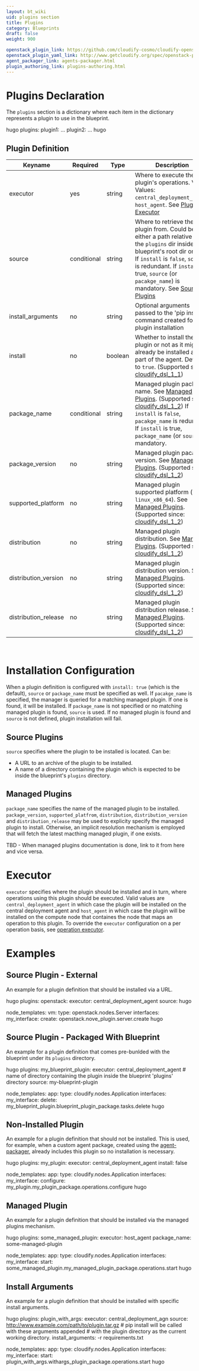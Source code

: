 ```yaml
---
layout: bt_wiki
uid: plugins section
title: Plugins
category: Blueprints
draft: false
weight: 900

openstack_plugin_link: https://github.com/cloudify-cosmo/cloudify-openstack-plugin/archive/1.3.zip
openstack_plugin_yaml_link: http://www.getcloudify.org/spec/openstack-plugin/1.3/plugin.yaml
agent_packager_link: agents-packager.html
plugin_authoring_link: plugins-authoring.html
---
```


# Plugins Declaration

The `plugins` section is a dictionary where each item in the dictionary represents a plugin to use in the blueprint.

hugo
plugins:
  plugin1:
    ...
  plugin2:
    ...
hugo

## Plugin Definition

Keyname              |   Required  | Type        | Description
-----------          | --------    | ----        | -----------
executor             | yes         | string      | Where to execute the plugin's operations. Valid Values: `central_deployment_agent`, `host_agent`. See [Plugin Executor](#executor)
source               | conditional | string      | Where to retrieve the plugin from. Could be either a path relative to the `plugins` dir inside the blueprint's root dir or a url. If `install` is `false`, `source` is redundant. If `install` is true, `source` (or `pacakge_name`) is mandatory. See [Source Plugins](#source-plugins)
install_arguments    | no          | string      | Optional arguments passed to the 'pip install' command created for the plugin installation
install              | no          | boolean     | Whether to install the plugin or not as it might already be installed as part of the agent. Defaults to `true`. (Supported since: [cloudify_dsl_1_1](dsl-spec-versioning.html))
package_name         | conditional | string      | Managed plugin package name. See [Managed Plugins](#managed-plugins). (Supported since: [cloudify_dsl_1_2](dsl-spec-versioning.html)) If `install` is `false`, `pacakge_name` is redundant. If `install` is true, `package_name` (or `source`) is mandatory.
package_version      | no          | string      | Managed plugin pacakge version. See [Managed Plugins](#managed-plugins). (Supported since: [cloudify_dsl_1_2](dsl-spec-versioning.html))
supported_platform   | no          | string      | Managed plugin supported platform (e.g. `linux_x86_64`). See [Managed Plugins](#managed-plugins). (Supported since: [cloudify_dsl_1_2](dsl-spec-versioning.html))
distribution         | no          | string      | Managed plugin distribution. See [Managed Plugins](#managed-plugins). (Supported since: [cloudify_dsl_1_2](dsl-spec-versioning.html))
distribution_version | no          | string      | Managed plugin distribution version. See [Managed Plugins](#managed-plugins). (Supported since: [cloudify_dsl_1_2](dsl-spec-versioning.html))
distribution_release | no          | string      | Managed plugin distribution release. See [Managed Plugins](#managed-plugins). (Supported since: [cloudify_dsl_1_2](dsl-spec-versioning.html))

<br>

# Installation Configuration

When a plugin definition is configured with `install: true` (which is the default), `source` or `package_name` must be specified as well.
If `pacakge_name` is specified, the manager is queried for a matching managed plugin. If one is found, it will be installed.
If `package_name` is not specified or no matching managed plugin is found, `source` is used.
If no managed plugin is found and `source` is not defined, plugin installation will fail.

## Source Plugins
`source` specifies where the plugin to be installed is located. Can be:

* A URL to an archive of the plugin to be installed.
* A name of a directory containing the plugin which is expected to be inside the blueprint's `plugins` directory.

## Managed Plugins

`package_name` specifies the name of the managed plugin to be installed. `package_version`, `supported_platfrom`, `distribution`, `distribution_version` and `distribution_release`
may be used to explicity specify the managed plugin to install. Otherwise, an implicit resolution mechanism is employed that will fetch the latest macthing managed plugin, if one exists.

TBD - When managed plugins documentation is done, link to it from here and vice versa.

# Executor

`executor` specifies where the plugin should be installed and in turn, where operations using this plugin should be executed. Valid values are `central_deployment_agent`
in which case the plugin will be installed on the central deployment agent and `host_agent` in which case the plugin will be installed on the compute node that containes
the node that maps an operation to this plugin. To override the `executor` configuration on a per operation basis, see [operation executor](dsl-spec-interfaces.html#overriding-the-executor).


# Examples

## Source Plugin - External

An example for a plugin definition that should be installed via a URL.

hugo
plugins:
  openstack:
    executor: central_deployment_agent
    source: hugo

node_templates:
  vm:
    type: openstack.nodes.Server
    interfaces:
      my_interface:
        create: openstack.nove_plugin.server.create
hugo

## Source Plugin - Packaged With Blueprint

An example for a plugin definition that comes pre-bunlded with the blueprint under its `plugins` directory.

hugo
plugins:
  my_blueprint_plugin:
    executor: central_deployment_agent
    # name of directory containing the plugin inside the blueprint 'plugins' directory
    source: my-blueprint-plugin

node_templates:
  app:
    type: cloudify.nodes.Application
    interfaces:
      my_interface:
        delete: my_blueprint_plugin.blueprint_plugin_package.tasks.delete
hugo

## Non-Installed Plugin

An example for a plugin definition that should not be installed. This is used, for example, when a custom agent package, created using the [agent-packager](hugo), already includes this plugin so no installation is necessary.


hugo
plugins:
  my_plugin:
    executor: central_deployment_agent
    install: false

node_templates:
  app:
    type: cloudify.nodes.Application
    interfaces:
      my_interface:
        configure: my_plugin.my_plugin_package.operations.configure
hugo

## Managed Plugin

An example for a plugin definition that should be installed via the managed plugins mechanism.

hugo
plugins:
  some_managed_plugin:
    executor: host_agent
    package_name: some-managed-plugin

node_templates:
  app:
    type: cloudify.nodes.Application
    interfaces:
      my_interface:
        start: some_managed_plugin.my_managed_plugin_package.operations.start
hugo

## Install Arguments

An example for a plugin definition that should be installed with specific install arguments.

hugo
plugins:
  plugin_with_args:
    executor: central_deployment_agn
    source: http://www.example.com/path/to/plugin.tar.gz
    # pip install will be called with these arguments appended
    # with the plugin directory as the current working directory.
    install_arguments: -r requirements.txt

node_templates:
  app:
    type: cloudify.nodes.Application
    interfaces:
      my_interface:
        start: plugin_with_args.withargs_plugin_package.operations.start
hugo
